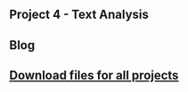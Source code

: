 ## Project 4 - Text Analysis

## Blog

## [Download files for all projects](https://1drv.ms/f/s!AuPYlNGhb7JXhJVnqDwgcDDFueQHqQ)
